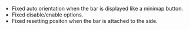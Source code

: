 * Fixed auto orientation when the bar is displayed like a minimap button.
* Fixed disable/enable options.
* Fixed resetting positon when the bar is attached to the side.
